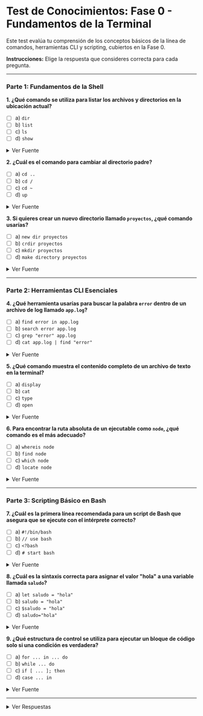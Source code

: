 # Test de Conocimientos: Fase 0 - Fundamentos de la Terminal

Este test evalúa tu comprensión de los conceptos básicos de la línea de comandos, herramientas CLI y scripting, cubiertos en la Fase 0.

**Instrucciones:** Elige la respuesta que consideres correcta para cada pregunta.

---

### Parte 1: Fundamentos de la Shell

**1. ¿Qué comando se utiliza para listar los archivos y directorios en la ubicación actual?**

- [ ] a) `dir`
- [ ] b) `list`
- [ ] c) `ls`
- [ ] d) `show`

<details>
  <summary>Ver Fuente</summary>
  <p><a href="./01-fundamentos-shell.md">Fuente: Fundamentos de la Shell</a></p>
</details>

**2. ¿Cuál es el comando para cambiar al directorio padre?**

- [ ] a) `cd ..`
- [ ] b) `cd /`
- [ ] c) `cd ~`
- [ ] d) `up`

<details>
  <summary>Ver Fuente</summary>
  <p><a href="./01-fundamentos-shell.md">Fuente: Fundamentos de la Shell</a></p>
</details>

**3. Si quieres crear un nuevo directorio llamado `proyectos`, ¿qué comando usarías?**

- [ ] a) `new dir proyectos`
- [ ] b) `crdir proyectos`
- [ ] c) `mkdir proyectos`
- [ ] d) `make directory proyectos`

<details>
  <summary>Ver Fuente</summary>
  <p><a href="./01-fundamentos-shell.md">Fuente: Fundamentos de la Shell</a></p>
</details>

---

### Parte 2: Herramientas CLI Esenciales

**4. ¿Qué herramienta usarías para buscar la palabra `error` dentro de un archivo de log llamado `app.log`?**

- [ ] a) `find error in app.log`
- [ ] b) `search error app.log`
- [ ] c) `grep "error" app.log`
- [ ] d) `cat app.log | find "error"`

<details>
  <summary>Ver Fuente</summary>
  <p><a href="./02-herramientas-cli.md">Fuente: Herramientas CLI Esenciales</a></p>
</details>

**5. ¿Qué comando muestra el contenido completo de un archivo de texto en la terminal?**

- [ ] a) `display`
- [ ] b) `cat`
- [ ] c) `type`
- [ ] d) `open`

<details>
  <summary>Ver Fuente</summary>
  <p><a href="./02-herramientas-cli.md">Fuente: Herramientas CLI Esenciales</a></p>
</details>

**6. Para encontrar la ruta absoluta de un ejecutable como `node`, ¿qué comando es el más adecuado?**

- [ ] a) `whereis node`
- [ ] b) `find node`
- [ ] c) `which node`
- [ ] d) `locate node`

<details>
  <summary>Ver Fuente</summary>
  <p><a href="./02-herramientas-cli.md">Fuente: Herramientas CLI Esenciales</a></p>
</details>

---

### Parte 3: Scripting Básico en Bash

**7. ¿Cuál es la primera línea recomendada para un script de Bash que asegura que se ejecute con el intérprete correcto?**

- [ ] a) `#!/bin/bash`
- [ ] b) `// use bash`
- [ ] c) `<?bash`
- [ ] d) `# start bash`

<details>
  <summary>Ver Fuente</summary>
  <p><a href="./03-scripting-basico.md">Fuente: Scripting Básico en Bash</a></p>
</details>

**8. ¿Cuál es la sintaxis correcta para asignar el valor "hola" a una variable llamada `saludo`?**

- [ ] a) `let saludo = "hola"`
- [ ] b) `saludo = "hola"`
- [ ] c) `$saludo = "hola"`
- [ ] d) `saludo="hola"`

<details>
  <summary>Ver Fuente</summary>
  <p><a href="./03-scripting-basico.md">Fuente: Scripting Básico en Bash</a></p>
</details>

**9. ¿Qué estructura de control se utiliza para ejecutar un bloque de código solo si una condición es verdadera?**

- [ ] a) `for ... in ... do`
- [ ] b) `while ... do`
- [ ] c) `if [ ... ]; then`
- [ ] d) `case ... in`

<details>
  <summary>Ver Fuente</summary>
  <p><a href="./03-scripting-basico.md">Fuente: Scripting Básico en Bash</a></p>
</details>

---

<details>
  <summary>Ver Respuestas</summary>

  1. **c) `ls`**
  2. **a) `cd ..`**
  3. **c) `mkdir proyectos`**
  4. **c) `grep "error" app.log`**
  5. **b) `cat`**
  6. **c) `which node`**(o `whereis` en algunos sistemas, pero `which` es más común para esto).
  7. **a) `#!/bin/bash`**
  8. **d) `saludo="hola"`**(Importante: sin espacios alrededor del `=`).
  9. **c) `if [ ... ]; then`**

</details>
